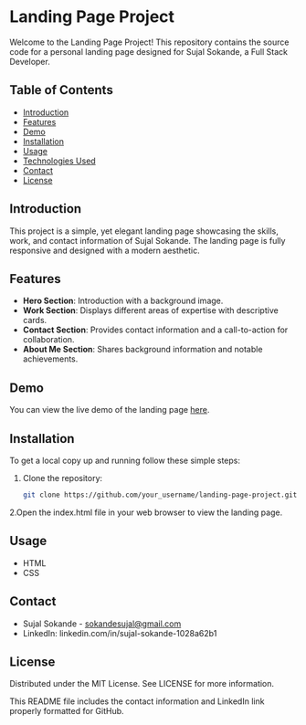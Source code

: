 # Landing Page Project

Welcome to the Landing Page Project! This repository contains the source code for a personal landing page designed for Sujal Sokande, a Full Stack Developer.

## Table of Contents

- [Introduction](#introduction)
- [Features](#features)
- [Demo](#demo)
- [Installation](#installation)
- [Usage](#usage)
- [Technologies Used](#technologies-used)
- [Contact](#contact)
- [License](#license)

## Introduction

This project is a simple, yet elegant landing page showcasing the skills, work, and contact information of Sujal Sokande. The landing page is fully responsive and designed with a modern aesthetic.

## Features

- **Hero Section**: Introduction with a background image.
- **Work Section**: Displays different areas of expertise with descriptive cards.
- **Contact Section**: Provides contact information and a call-to-action for collaboration.
- **About Me Section**: Shares background information and notable achievements.

## Demo

You can view the live demo of the landing page [here](#).

## Installation

To get a local copy up and running follow these simple steps:

1. Clone the repository:
   ```sh
   git clone https://github.com/your_username/landing-page-project.git
   
2.Open the index.html file in your web browser to view the landing page.

## Usage

- HTML
- CSS

## Contact

- Sujal Sokande - sokandesujal@gmail.com
- LinkedIn: linkedin.com/in/sujal-sokande-1028a62b1

## License

Distributed under the MIT License. See LICENSE for more information.


This README file includes the contact information and LinkedIn link properly formatted for GitHub.
